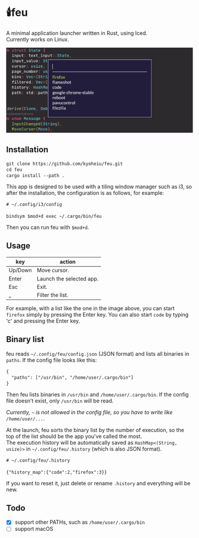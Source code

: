 # :candle:feu

A minimal application launcher written in Rust, using Iced.  
Currently works on Linux.

![sample](https://github.com/kyoheiu/feu/blob/develop/screenshot/sample.png)

## Installation

```
git clone https://github.com/kyoheiu/feu.git
cd feu
cargo install --path .
```

This app is designed to be used with a tiling window manager such as i3, so after the installation, the configuration is as follows, for example:

```
# ~/.config/i3/config

bindsym $mod+d exec ~/.cargo/bin/feu
```

Then you can run feu with `$mod+d`.

## Usage

| key     | action                    |
| ------- | ------------------------- |
| Up/Down | Move cursor.              |
| Enter   | Launch the selected app.  |
| Esc     | Exit.                     |
| \_      | Filter the list.          |

For example, with a list like the one in the image above, you can start `firefox` simply by pressing the Enter key. You can also start `code` by typing 'c' and pressing the Enter key.

## Binary list

feu reads `~/.config/feu/config.json` (JSON format) and lists all binaries in `paths`. If the config file looks like this:

```
{
  "paths": ["/usr/bin", "/home/user/.cargo/bin"]
}
```

Then feu lists binaries in `/usr/bin` and `/home/user/.cargo/bin`. If the config file doesn't exist, only `/usr/bin` will be read.

_Currently, `~` is not allowed in the config file, so you have to write like `/home/user/...`._

At the launch, feu sorts the binary list by the number of execution, so the top of the list should be the app you've called the most.  
The execution history will be automatically saved as `HashMap<(String, usize)>` in `~/.config/feu/.history` (which is also JSON format).

```
# ~/.config/feu/.history

{"history_map":{"code":2,"firefox":3}}
```

If you want to reset it, just delete or rename `.history` and everything will be new.

## Todo

- [x] support other PATHs, such as `/home/user/.cargo/bin`
- [ ] support macOS
